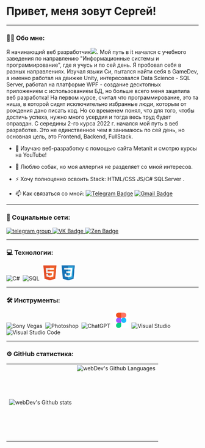 # Привет, меня зовут Сергей!

---

### :man_technologist: Обо мне:

Я начинающий веб разработчик<img src="https://media.giphy.com/media/WUlplcMpOCEmTGBtBW/giphy.gif" width="30px">. Мой путь в it начался с учебного заведения по направлению "Информационные системы и программирование", где я учусь и по сей день. Я пробовал себя в разных направлениях. Изучал языки Си, пытался найти себя в GameDev, а именно работал на движке Unity, интересовался Data Science - SQL Server, работал на платформе WPF - создание десктопных приложением с использованием БД, но больше всего меня зацепила веб разработка! На первом курсе, считал что программирование, это та ниша, в которой сидят исключительно избранные люди, которым от рождения дано писать код. Но со временем понял, что для того, чтобы достичь успеха, нужно много усердия и тогда весь труд будет оправдан. С середины 2-го курса 2022 г. начался мой путь в веб разработке. Это не единственное чем я занимаюсь по сей день, но основная цель, это Frontend, Backend, FullStack.

- :telescope: Изучаю веб-разработку с помощью сайта Metanit и смотрю курсы на YouTube!

- :dog: Люблю собак, но моя аллергия не разделяет со мной интересов.

- :zap: Хочу полноценно освоить Stack: HTML/CSS JS/C# SQLServer .

- :mailbox: Как связаться со мной: [![Telegram Badge](https://img.shields.io/badge/-SERDARCHILL-blue?style=flat&logo=Telegram&logoColor=white)](https://t.me/SERDARCHILL) [![Gmail Badge](https://img.shields.io/badge/-Gmail-red?style=flat&logo=Gmail&logoColor=white)](bastron.serdar@gmail.com)

---

### 🤝 Социальные сети:

  <div id="badges">
    <a href="https://t.me/serdarchill" target="_blank">
      <img src="https://cdn-icons-png.flaticon.com/512/2111/2111646.png" width="40" height="40" alt="telegram group" />
    </a>
    <a href="https://vk.com/serdarbb" target="_blank">
      <img src="https://cdn-icons-png.flaticon.com/512/145/145813.png" width="40" height="40" alt="VK Badge"/>
    </a>
    <a href="https://www.instagram.com/serejabastron/" target="_blank">
      <img src="https://upload.wikimedia.org/wikipedia/commons/thumb/e/e7/Instagram_logo_2016.svg/768px-Instagram_logo_2016.svg.png" width="40" height="40" alt="Zen Badge"/>
    </a>
  </div>

---

### 💻 Технологии:

<div>
   <img src="https://logojinni.com/image/logos/c--4.svg" title="C#" alt="C#" width="40" height="40"/>&nbsp
  <img src="https://pixhost.icu/avaxhome/2c/18/0059182c.jpg" title="SQL" alt="SQL" width="40" height="40"/>&nbsp
  <img src="https://github.com/devicons/devicon/blob/master/icons/html5/html5-original.svg" title="html5" alt="html5" width="40" height="40"/>&nbsp
  <img src="https://github.com/devicons/devicon/blob/master/icons/css3/css3-original.svg" title="css" alt="css" width="40" height="40"/>&nbsp
</div>

---

### 🛠 Инструменты:

<div>
  <img src="https://www.pinclipart.com/picdir/big/339-3398473_computer-icons-pro-vaio-vegas-sony-software-clipart.png" title="Sony Vegas" alt="Sony Vegas" width="40" height="40"/>&nbsp;
  <img src="https://w7.pngwing.com/pngs/753/632/png-transparent-photoshop-cc-hd-logo-thumbnail.png" title="Photoshop" alt="Photoshop" width="40" height="40"/>&nbsp;
  <img src="https://workinnet.ru/wp-content/uploads/2023/02/chatgpt-logo-1024x1024.png" title="ChatGPT" alt="ChatGPT" width="40" height="40"/>&nbsp;
  <img src="https://github.com/devicons/devicon/blob/master/icons/figma/figma-original.svg" title="Figma" alt="Figma" width="40" height="40"/>&nbsp;
   <img src="https://cdn2.iconfinder.com/data/icons/social-icons-circular-color/512/visualstudio-1024.png" title="Visual Studio" alt="Visual Studio" width="40" height="40"/>&nbsp;
   <img src="https://raw.githubusercontent.com/MicrosoftDocs/visualstudio-docs/258d78b19352835e5e43318f83478f8b0f76f864/docs/media/vs-code-logo.svg" title="Visual Studio Code" alt="Visual Studio Code" width="40" height="40"/>&nbsp;
</div>


---





### ⚙️ GitHub статистика:

<table>
  <tr>
    <td>
      <img align="left" src="http://github-readme-streak-stats.herokuapp.com?user=sergeyBastron&theme=dark&background=000000" alt="webDev's Github stats" />
    </td>
    <td>
      <img height="195px" align="right" alt="webDev's Github Languages" src="https://github-readme-stats-sigma-five.vercel.app/api/top-langs/?username=sergeyBastron&layout=compact&theme=vision-friendly-dark" />
    </td>
  </tr>
</table>
